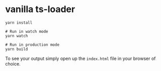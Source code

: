 # vanilla ts-loader

```shell
yarn install

# Run in watch mode
yarn watch

# Run in production mode
yarn build 
```

To see your output simply open up the `index.html` file in your browser of choice.
